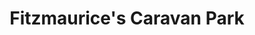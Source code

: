 ---
title: "Fitzmaurice's Caravan Park"
address: "Riverstown Tramore Waterford Co. Waterford"
tel: "(051)381968"
county: "Waterford"
category: "Caravan And Camping"
type: "Content"
lat: "52.16377269"
lng: "-7.139558563"
---